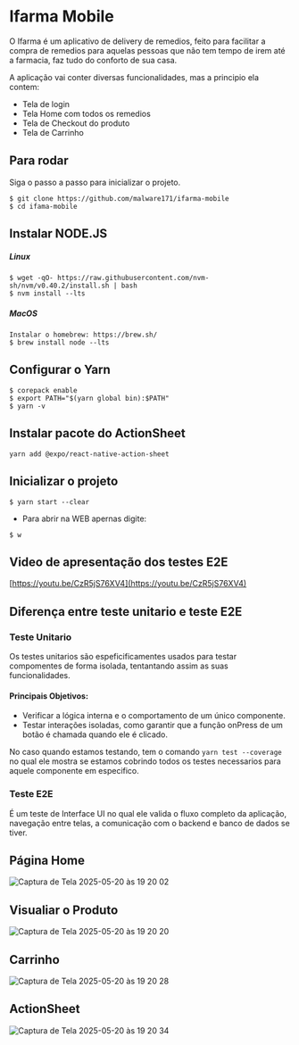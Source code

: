 # Ifarma Mobile

O Ifarma é um aplicativo de delivery de remedios, feito para facilitar a compra de remedios para aquelas pessoas que não tem tempo de irem até a farmacia, faz tudo do conforto de sua casa.

A aplicação vai conter diversas funcionalidades, mas a principio ela contem: 
- Tela de login
- Tela Home com todos os remedios
- Tela de Checkout do produto
- Tela de Carrinho



## Para rodar
Siga o passo a passo para inicializar o projeto.
```
$ git clone https://github.com/malware171/ifarma-mobile
$ cd ifama-mobile
```

## Instalar NODE.JS

##### Linux
```
$ wget -qO- https://raw.githubusercontent.com/nvm-sh/nvm/v0.40.2/install.sh | bash
$ nvm install --lts
```

##### MacOS
```
Instalar o homebrew: https://brew.sh/
$ brew install node --lts
```

## Configurar o Yarn

```
$ corepack enable
$ export PATH="$(yarn global bin):$PATH"
$ yarn -v
```
## Instalar pacote do ActionSheet
````
yarn add @expo/react-native-action-sheet
````

## Inicializar o projeto
 ```
$ yarn start --clear
 ```
- Para abrir na WEB apernas digite:
```
$ w
 ```
## Video de apresentação dos testes E2E

[https://youtu.be/CzR5jS76XV4](https://youtu.be/CzR5jS76XV4)

## Diferença entre teste unitario e teste E2E

###  Teste Unitario
Os testes unitarios são espeficificamentes usados para testar compomentes de forma isolada, tentantando assim as suas funcionalidades.

#### Principais Objetivos:
- Verificar a lógica interna e o comportamento de um único componente.
- Testar interações isoladas, como garantir que a função onPress de um botão é chamada quando ele é clicado.

No caso quando estamos testando, tem o comando ```yarn test --coverage``` no qual ele mostra se estamos cobrindo todos os testes necessarios para aquele componente em especifico.

###  Teste E2E
É um teste de Interface UI no qual ele valida o fluxo completo da aplicação, navegação entre telas, a comunicação com o backend e banco de dados se tiver.

## Página Home

![Captura de Tela 2025-05-20 às 19 20 02](https://github.com/user-attachments/assets/d3e4ce1f-fa5c-453a-9136-c5be63100c9a)

## Visualiar o Produto
![Captura de Tela 2025-05-20 às 19 20 20](https://github.com/user-attachments/assets/8f40bbc6-46b7-4ec4-8bac-008a11c2807d)


## Carrinho

![Captura de Tela 2025-05-20 às 19 20 28](https://github.com/user-attachments/assets/2acbf832-4ecd-4d70-9ca2-5889c9290643)


## ActionSheet

![Captura de Tela 2025-05-20 às 19 20 34](https://github.com/user-attachments/assets/f2286f99-79f8-42cc-bee8-687375e7bc5c)






